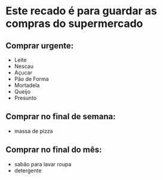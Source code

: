 # Este recado é para guardar as compras do supermercado

## Comprar urgente:
- Leite
- Nescau
- Açucar
- Pão de Forma
- Mortadela
- Queijo
- Presunto

## Comprar no final de semana:
- massa de pizza

## Comprar no final do mês:
- sabão para lavar roupa
- detergente
